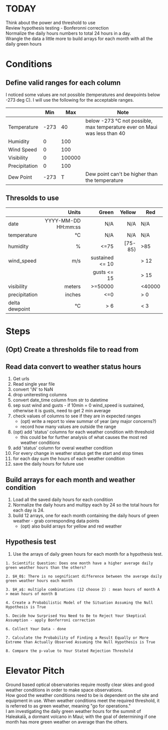 
# TODAY
Think about the power and threshold to use  
Review hypothesis testing - Bonferonni correction  
Normalize the daily hours numbers to total 24 hours in a day.   
Wrangle the data a little more to build arrays for each month with all the daily green hours

# Conditions
## Define valid ranges for each column
I noticed some values are not possible (temperatures and dewpoints below -273 deg C). I will use the following for the acceptable ranges.


|               | Min  | Max    | Note                                                                          |
|---------------|------|--------|-------------------------------------------------------------------------------|
| Temperature   | -273 | 40     | below -273 &deg;C not possible, max temperature ever on Maui was less than 40 |
| Humidity      | 0    | 100    |                                                                               |
| Wind Speed    | 0    | 100    |                                                                               |
| Visibility    | 0    | 100000 |                                                                               |
| Precipitation | 0    | 100    |                                                                               |
|  Dew Point    | -273 | T      | Dew point can't be higher than the temperature                                |

## Thresolds to use
|      | Units | Green | Yellow | Red |
|:-----|------:|------:|-------:|-----|
|date | YYYY-MM-DD HH\:mm\:ss | N/A | N/A | N/A |
|temperature| &deg;C |  N/A | N/A | N/A  |
|humidity|% | <=75 | \[75-85) | >85 |
|wind_speed| m/s | sustained <= 10 | | > 12 |
|          |     | gusts <= 15 | | > 15 |
|visibility| meters | >=50000 | | <40000 |
|precipitation| inches | <=0 | | > 0 |
|delta dewpoint| &deg;C | > 6 | | < 3 |




# Steps

## (Opt) Create a thresholds file to read from

## Read data convert to weather status hours
1. Get urls 
2. Read single year file 
3. convert '\N' to NaN
4. drop uniteresting columns
4. convert date_time column from str to datetime
5. sep sust wind and gusts - if 10min = 0 wind_speed is sustained, otherwise it is gusts, need to get 2 min average
5. check values of columns to see if they are in expected ranges
    - (opt) write a report to view summar of year (any major 
concerns?)
    - record how many values are outside the range
6. (opt) add 'status' columns for each weather condition with threshold
    - this could be for further analysis of what causes the most red weather conditions
7. add 'status' column for overal weather condition
8. For every change in weather status get the start and stop times
9. for each day sum the hours of each weather condition
10. save the daily hours for future use

## Build arrays for each month and weather condition
1. Load all the saved daily hours for each condition
2. Normalize the daily hours and multipy each by 24 so the total hours for each day is 24.
3. build 12 arrays, one for each month containing the daily hours of green weather - grab corresponding data points
    - (opt) also build arrays for yellow and red weather


## Hypothesis test
1. Use the arrays of daily green hours for each month for a hypothesis test.
```
1. Scientific Question: Does one month have a higher average daily green weather hours than the others?

2. $H_0$: There is no segnificant difference between the average daily green weather hours each month

3. $H_a$: multiple combinations (12 choose 2) : mean hours of month A > mean hours of month B 

4. Create a Probabilistic Model of the Situation Assuming the Null Hypothesis is True

5. Decide how Surprised You Need to Be to Reject Your Skeptical Assumption - apply Bonferroni correction

6. Collect Your Data - done

7. Calculate the Probability of Finding a Result Equally or More Extreme than Actually Observed Assuming the Null Hypothesis is True

8. Compare the p-value to Your Stated Rejection Threshold
```

# Elevator Pitch
Ground based optical observatories require mostly clear skies and good weather conditions in order to make space observations.   
How good the weather conditions need to be is dependent on the site and equipment in use.   When weather conditions meet the required threshold, it is referred to as green weather, meaning "go for operations."   
I am investigating the daily green weather hours for the summit of Haleakalā, a dormant volcano in Maui; with the goal of determining if one month has more green weather on average than the others.